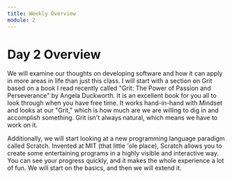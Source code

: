 ```yaml
---
title: Weekly Overview
module: 2
---
```


# Day 2 Overview <br />

We will examine our thoughts on developing software and how it can apply in more areas in life than just this class.  I will start with a section on Grit based on a book I read recently called "Grit: The Power of Passion and Perseverance" by Angela Duckworth. It is an excellent book for you all to look through when you have free time. It works hand-in-hand with Mindset and looks at our "Grit," which is how much are we are willing to dig in and accomplish something.  Grit isn't always natural, which means we have to work on it.  

Additionally, we will start looking at a new programming language paradigm called Scratch.  Invented at MIT (that little 'ole place), Scratch allows you to create some entertaining programs in a highly visible and interactive way.  You can see your progress quickly, and it makes the whole experience a lot of fun.  We will start on the basics, and then we will extend it.
